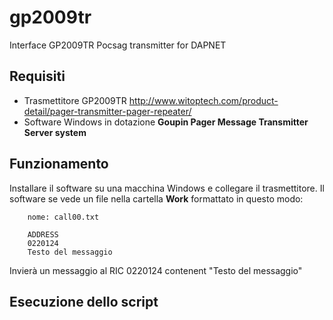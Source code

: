 # gp2009tr
Interface GP2009TR Pocsag transmitter for DAPNET

## Requisiti
- Trasmettitore GP2009TR http://www.witoptech.com/product-detail/pager-transmitter-pager-repeater/
- Software Windows in dotazione **Goupin Pager Message Transmitter Server system**

## Funzionamento
Installare il software su una macchina Windows e collegare il trasmettitore.
Il software se vede un file nella cartella __Work__ formattato in questo modo:

 
        nome: call00.txt
        
        ADDRESS
        0220124
        Testo del messaggio

Invierà un messaggio al RIC 0220124 contenent "Testo del messaggio"

## Esecuzione dello script
